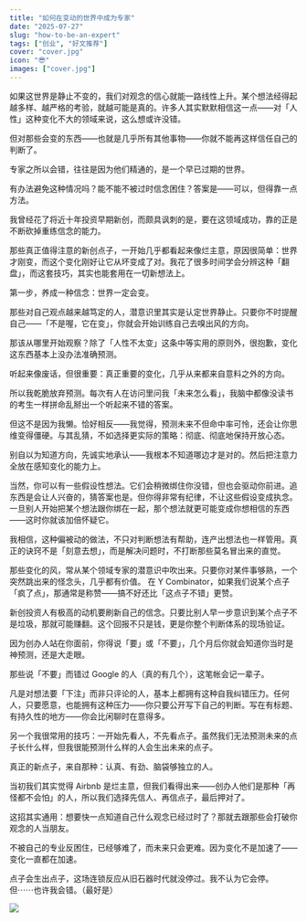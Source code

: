 ```yaml
---
title: "如何在变动的世界中成为专家"
date: "2025-07-27"
slug: "how-to-be-an-expert"
tags: ["创业", "好文推荐"]
cover: "cover.jpg"
icon: "😎"
images: ["cover.jpg"]
---
```

如果这世界是静止不变的，我们对观念的信心就能一路线性上升。某个想法经得起越多样、越严格的考验，就越可能是真的。许多人其实默默相信这一点——对「人性」这种变化不大的领域来说，这么想或许没错。



但对那些会变的东西——也就是几乎所有其他事物——你就不能再这样信任自己的判断了。



专家之所以会错，往往是因为他们精通的，是一个早已过期的世界。



有办法避免这种情况吗？能不能不被过时信念困住？答案是——可以，但得靠一点方法。



我曾经花了将近十年投资早期新创，而颇具讽刺的是，要在这领域成功，靠的正是不断砍掉重练信念的能力。



那些真正值得注意的新创点子，一开始几乎都看起来像烂主意，原因很简单：世界才刚变，而这个变化刚好让它从坏变成了对。我花了很多时间学会分辨这种「翻盘」，而这套技巧，其实也能套用在一切新想法上。



第一步，养成一种信念：世界一定会变。



那些对自己观点越来越笃定的人，潜意识里其实是认定世界静止。只要你不时提醒自己——「不是喔，它在变」，你就会开始训练自己去嗅出风的方向。



那该从哪里开始观察？除了「人性不太变」这条中等实用的原则外，很抱歉，变化这东西基本上没办法准确预测。



听起来像废话，但很重要：真正重要的变化，几乎从来都来自意料之外的方向。



所以我乾脆放弃预测。每次有人在访问里问我「未来怎么看」，我脑中都像没读书的考生一样拼命乱掰出一个听起来不错的答案。



但这不是因为我懒。恰好相反——我觉得，预测未来不但命中率可怜，还会让你思维变得僵硬。与其乱猜，不如选择更实际的策略：彻底、彻底地保持开放心态。



别自以为知道方向，先诚实地承认——我根本不知道哪边才是对的。然后把注意力全放在感知变化的能力上。



当然，你可以有一些假设性想法。它们会稍微绑住你没错，但也会驱动你前进。追东西是会让人兴奋的，猜答案也是。但你得非常有纪律，不让这些假设变成执念。
一旦别人开始把某个想法跟你绑在一起，那个想法就更可能变成你想相信的东西——这时你就该加倍怀疑它。



我相信，这种偏被动的做法，不只对判断想法有帮助，连产出想法也一样管用。真正的诀窍不是「刻意去想」，而是解决问题时，不打断那些莫名冒出来的直觉。



那些变化的风，常从某个领域专家的潜意识中吹出来。只要你对某件事够熟，一个突然跳出来的怪念头，几乎都有价值。
在 Y Combinator，如果我们说某个点子「疯了点」，那通常是称赞——搞不好还比「这点子不错」更赞。



新创投资人有极高的动机要刷新自己的信念。只要比别人早一步意识到某个点子不是垃圾，那就可能赚翻。这个回报不只是钱，更是你整个判断体系的现场验证。



因为创办人站在你面前，你得说「要」或「不要」，几个月后你就会知道你当时是神预测，还是大走眼。



那些说「不要」而错过 Google 的人（真的有几个），这笔帐会记一辈子。



凡是对想法要「下注」而非只评论的人，基本上都拥有这种自我纠错压力。任何人，只要愿意，也能拥有这种压力——你只要公开写下自己的判断。写在有标题、有持久性的地方——你会比闲聊时在意得多。



另一个我很常用的技巧：一开始先看人，不先看点子。虽然我们无法预测未来的点子长什么样，但我很能预测什么样的人会生出未来的点子。



真正的新点子，来自那种：认真、有劲、脑袋够独立的人。



当初我们其实觉得 Airbnb 是烂主意，但我们看得出来——创办人他们是那种「再怪都不会怕」的人，所以我们选择先信人、再信点子，最后押对了。



这招其实通用：想要快一点知道自己什么观念已经过时了？那就去跟那些会打破你观念的人当朋友。



不被自己的专业反困住，已经够难了，而未来只会更难。因为变化不是加速了——变化一直都在加速。



点子会生出点子，这场连锁反应从旧石器时代就没停过。我不认为它会停。
但⋯⋯也许我会错。（最好是）




![](https://prod-files-secure.s3.us-west-2.amazonaws.com/112d0858-5090-4d34-a606-b75eb8d65fd2/46476355-9cf3-4e99-9b7a-3531bc426380/1000202064.png?X-Amz-Algorithm=AWS4-HMAC-SHA256&X-Amz-Content-Sha256=UNSIGNED-PAYLOAD&X-Amz-Credential=ASIAZI2LB466UMBTPVTZ%2F20250729%2Fus-west-2%2Fs3%2Faws4_request&X-Amz-Date=20250729T095558Z&X-Amz-Expires=3600&X-Amz-Security-Token=IQoJb3JpZ2luX2VjEHkaCXVzLXdlc3QtMiJHMEUCICf4sNfMuMEq4OFY43gzmxlrQJ3iUvJxC9aB1mICqL3wAiEAvgikWHRClXibV%2B1qMjf13duzpg5XVTC31ad%2B0lPlMW8qiAQIov%2F%2F%2F%2F%2F%2F%2F%2F%2F%2FARAAGgw2Mzc0MjMxODM4MDUiDEGGXi05NYCNZIai1yrcA1cPLtJyPWtLyP9S55JoGs2F3yU3o%2B2%2BdNagjHz1JL5a7jSMPB1prZ6gL1JOLFVLMr1nwE57hHEwfxNujR%2Bmp6FPwKnqNoUFSvyuXukwPOPFKRKuuRlJsoidpYs0UWNmoE%2BCri1MRp1uRHFnQyX1zPx28yLXpFc%2BhI%2B%2F8cZVB7%2FZqIalm%2FIpVnj20ocoHnk5LGNGLlgopEwGjxUeNtfELXm%2FAix%2BK6TS9u7NQu2OXVVOLN9YOwSFr3Axz657DKF%2FRLGcbYF2gWQbCI5fI6UScdeBWeBgNC0fW2UAnmQhJcIEotLVqby%2BxUFbUJNgdHA0%2F%2FrLdNcvXYA4XbCQIF%2BX32lJ1g3WZpClHRtcynsnV7TthkMiu3y6QQ1taHUlzdzNQ8oqdfxowN6Ui0rJ2zHukfmQjRVYNkD77F2oPmu3T1JCkPv1JJLZIPQOPMu2Ce1d4GlLC%2FMmwc8YDfH2FkDKJDlEKYCvjuRy3IadwLo4sIAV7dFsruMrqG%2BO1%2BpEXQF4mTUFZp18ofaaNvclhTi%2BRb%2BhmUuukEGXlV58H7K1Ufya5nPCSjRSIYhXrLpvG7nj%2FTwlzHLdPYzjBHgKaaLL6gmHnb9gEp2Ob91mMCKWSwMErsvqEp366zUEQT7EMKWSosQGOqUBPUXV8iLZI1zcrybDCcRhTT0KX1C%2Byrmn80DF4EDAB8OaN0fkynYXTP8pyF8z%2BKOTxwJbvE4Qlt%2F16UqKgitqoKmkqNMYAe8PAStWnKxBhwIhyE0KquvPjX6scSjvcXrDFZrkGtkY%2BJNKqe5xd3OzL5g9ijteQoH0Vk8%2Fipw2f1%2B1leQRFbI%2FYTmSOGpNpFgD4goKEgzFhjJhvZaWIGWlSvxhZeFL&X-Amz-Signature=8dd4f0d3f9bc94bc5108980ae526d6b06965a6bedc363f5ca8520a3ecb7f6031&X-Amz-SignedHeaders=host&x-amz-checksum-mode=ENABLED&x-id=GetObject)

